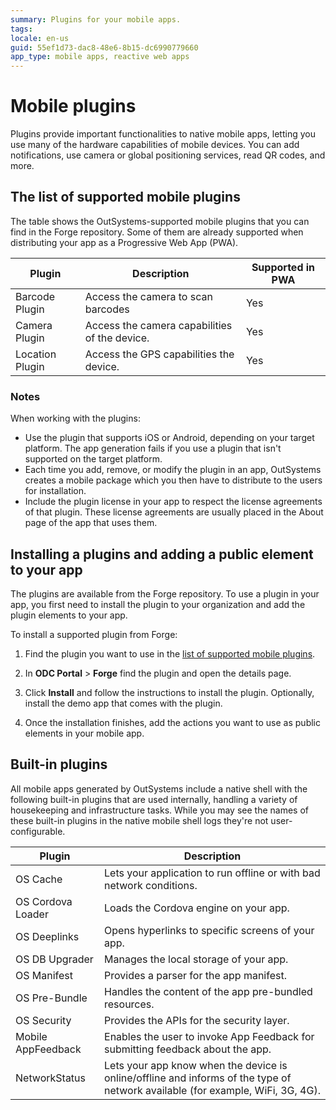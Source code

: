 ```yaml
---
summary: Plugins for your mobile apps.
tags: 
locale: en-us
guid: 55ef1d73-dac8-48e6-8b15-dc6990779660
app_type: mobile apps, reactive web apps
---
```


# Mobile plugins

Plugins provide important functionalities to native mobile apps, letting you use many of the hardware capabilities of mobile devices. You can add notifications, use camera or global positioning services, read QR codes, and more.

## The list of supported mobile plugins

The table shows the OutSystems-supported mobile plugins that you can find in the Forge repository. Some of them are already supported when distributing your app as a Progressive Web App (PWA).


| Plugin          | Description                                   | Supported in PWA |
| --------------- | --------------------------------------------- | ---------------- |
| Barcode Plugin  | Access the camera to scan barcodes            | Yes              |
| Camera Plugin   | Access the camera capabilities of the device. | Yes              |
| Location Plugin | Access the GPS capabilities the device.       | Yes              |

### Notes

When working with the plugins:

* Use the plugin that supports iOS or Android, depending on your target platform. The app generation fails if you use a plugin that isn't supported on the target platform.
* Each time you add, remove, or modify the plugin in an app, OutSystems creates a mobile package which you then have to distribute to the users for installation.
* Include the plugin license in your app to respect the license agreements of that plugin. These license agreements are usually placed in the About page of the app that uses them.

## Installing a plugins and adding a public element to your app

The plugins are available from the Forge repository. To use a plugin in your app, you first need to install the plugin to your organization and add the plugin elements to your app.

To install a supported plugin from Forge:

1. Find the plugin you want to use in the [list of supported mobile plugins](#the-list-of-supported-mobile-plugins).

1. In **ODC Portal** > **Forge** find the plugin and open the details page. 

1. Click **Install** and follow the instructions to install the plugin. Optionally, install the demo app that comes with the plugin.

1. Once the installation finishes, add the actions you want to use as public elements in your mobile app.

## Built-in plugins

All mobile apps generated by OutSystems include a native shell with the following built-in plugins that are used internally, handling a variety of housekeeping and infrastructure tasks. While you may see the names of these built-in plugins in the native mobile shell logs they're not user-configurable.

| Plugin             | Description                                                                                                                    |
| ------------------ | ------------------------------------------------------------------------------------------------------------------------------ |
| OS Cache           | Lets your application to run offline or with bad network conditions.                                                           |
| OS Cordova Loader  | Loads the Cordova engine on your app.                                                                                          |
| OS Deeplinks       | Opens hyperlinks to specific screens of your app.                                                                              |
| OS DB Upgrader     | Manages the local storage of your app.                                                                                         |
| OS Manifest        | Provides a parser for the app manifest.                                                                                        |
| OS Pre-Bundle      | Handles the content of the app pre-bundled resources.                                                                          |
| OS Security        | Provides the APIs for the security layer.                                                                                      |
| Mobile AppFeedback | Enables the user to invoke App Feedback for submitting feedback about the app.                                                 |
| NetworkStatus      | Lets your app know when the device is online/offline and informs of the type of network available (for example, WiFi, 3G, 4G). |



